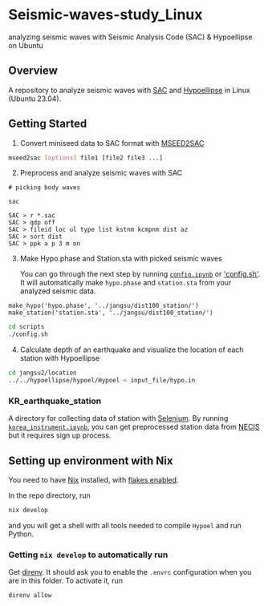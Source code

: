 # Seismic-waves-study_Linux

analyzing seismic waves with Seismic Analysis Code (SAC) &amp; Hypoellipse on Ubuntu


## Overview

A repository to analyze seismic waves with [SAC](https://ds.iris.edu/ds/nodes/dmc/software/downloads/SAC/102-0/) and [Hypoellipse](https://pubs.usgs.gov/of/1999/ofr-99-0023/) in Linux (Ubuntu 23.04).


## Getting Started

1) Convert miniseed data to SAC format with [MSEED2SAC](https://github.com/iris-edu/mseed2sac)

```bash
mseed2sac [options] file1 [file2 file3 ...]
```

2) Preprocess and analyze seismic waves with SAC

```
# picking body waves

sac

SAC > r *.sac
SAC > qdp off
SAC > fileid loc ul type list kstnm kcmpnm dist az
SAC > sort dist
SAC > ppk a p 3 m on
```

3) Make Hypo.phase and Station.sta with picked seismic waves
   
   You can go through the next step by running [`config.ipynb`](scripts/config.ipynb) or ['config.sh'](scripts/config.sh).
   It will automatically make `hypo.phase` and `station.sta` from your analyzed seismic data.
   
```python3
make_hypo('hypo.phase', '../jangsu/dist100_station/')
make_station('station.sta', '../jangsu/dist100_station/')
```

```bash
cd scripts
./config.sh
```

4) Calculate depth of an earthquake and visualize the location of each station with Hypoellipse

```bash
cd jangsu2/location
../../hypoellipse/hypoel/Hypoel < input_file/hypo.in
```

### KR_earthquake_station

A directory for collecting data of station with [Selenium](https://www.selenium.dev/documentation/webdriver/).
By running [`korea_instrument.ipynb`](KR_earthquake_station/korea_instrument.ipynb), you can get preprocessed station data from [NECIS](https://necis.kma.go.kr/necis-dbf/user/common/userLoginNewForm.do) but it requires sign up process.


## Setting up environment with Nix

You need to have [Nix](https://nixos.org/download) installed, with [flakes enabled](https://nixos.wiki/wiki/Flakes#Other_Distros:_Without_Home-Manager).

In the repo directory, run
```sh
nix develop
```
and you will get a shell with all tools needed to compile `Hypoel` and run Python.


### Getting `nix develop` to automatically run

Get [direnv](https://direnv.net/docs/installation.html). It should ask you to enable the `.envrc` configuration
when you are in this folder.
To activate it, run
```sh
direnv allow
```
